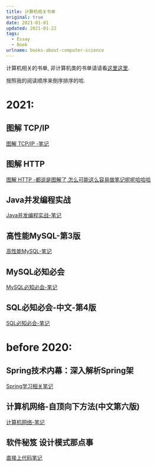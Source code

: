 ```yaml
---
title: 计算机相关书单
original: true
date: 2021-01-01
updated: 2021-01-22
tags: 
  - Essay
  - Book
urlname: books-about-computer-science
---
```

计算机相关的书单, 非计算机类的书单请请看[这里这里](/post/the-book-i-read). 
<!--more-->
按照我的阅读顺序来倒序排序的哈. 

# **2021:**

## 图解 TCP/IP

[图解 TCP/IP -笔记](/books/9787115318978)

## 图解 HTTP

[图解 HTTP -都说是图解了,怎么可能这么容易做笔记呢呢哈哈哈](/books/9787115351531)

## Java并发编程实战

[Java并发编程实战-笔记](/books/java-concurrency-in-practice)

## 高性能MySQL-第3版

[高性能MySQL-笔记](/books/hight-performance-mysql)

## MySQL必知必会

[MySQL必知必会-笔记](/books/mysql-crash-course)

## SQL必知必会-中文-第4版

[SQL必知必会-笔记](/books/sams-teach-yourself-sql-in-10-minutes)

# **before 2020:** 

## Spring技术内幕：深入解析Spring架

[Spring学习相关笔记](/post/spring-learning)

## 计算机网络-自顶向下方法(中文第六版)

[计算机网络-笔记](/post/basic-computer-network/)

## 软件秘笈 设计模式那点事 

[直接上代码笔记](https://github.com/thesomeexp/DesignPatternLearning)